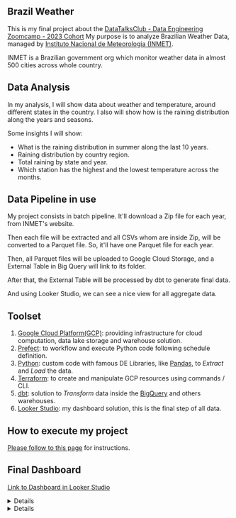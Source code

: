 ## Brazil Weather

This is my final project about the [DataTalksClub - Data Engineering Zoomcamp - 2023 Cohort](https://github.com/DataTalksClub/data-engineering-zoomcamp)
My purpose is to analyze Brazilian Weather Data, managed by [Instituto Nacional de Meteorologia (INMET)](https://portal.inmet.gov.br/).

INMET is a Brazilian government org which monitor weather data in almost 500 cities across whole country.


## Data Analysis

In my analysis, I will show data about weather and temperature, around different states in the country. I also will show how is the raining distribution along the years and seasons.

Some insights I will show:

- What is the raining distribution in summer along the last 10 years.
- Raining distribution by country region.
- Total raining by state and year.
- Which station has the highest and the lowest temperature across the months.


## Data Pipeline in use

My project consists in batch pipeline. It'll download a Zip file for each year, from INMET's website.

Then each file will be extracted and all CSVs whom are inside Zip, will be converted to a Parquet file.
So, it'll have one Parquet file for each year. 

Then, all Parquet files will be uploaded to Google Cloud Storage, and a External Table in Big Query will link to its folder.

After that, the External Table will be processed by dbt to generate final data.

And using Looker Studio, we can see a nice view for all aggregate data.


## Toolset

1. [Google Cloud Platform(GCP)](https://cloud.google.com/): providing infrastructure for cloud computation, data lake storage and warehouse solution.
2. [Prefect](https://www.prefect.io/): to workflow and execute Python code following schedule definition.
3. [Python](https://www.python.org/): custom code with famous DE Libraries, like [Pandas](https://pandas.pydata.org/), to *Extract* and *Load* the data.
4. [Terraform](https://www.terraform.io/): to create and manipulate GCP resources using commands / CLI.
5. [dbt](https://www.getdbt.com/): solution to *Transform* data inside the [BigQuery](https://cloud.google.com/bigquery) and others warehouses.
6. [Looker Studio](https://lookerstudio.google.com): my dashboard solution, this is the final step of all data.


## How to execute my project
[Please follow to this page](HOW-TO-RUN.md) for instructions.


## Final Dashboard
[Link to Dashboard in Looker Studio](https://lookerstudio.google.com/reporting/47fbdd9c-7648-45da-8bce-ca84babc3969)

<details>

![Page 01](/assets/looker-01.png "Rain by year / seasson / state")
</details>

<details>

![Page 01](/assets/looker-02.png "High's and Low's Temperature")
</details>